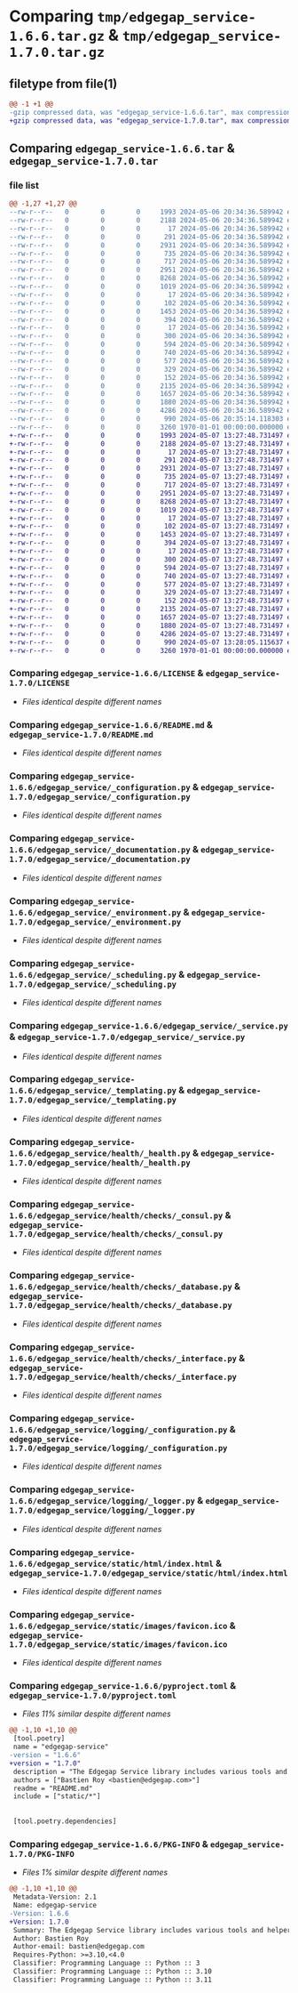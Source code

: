 # Comparing `tmp/edgegap_service-1.6.6.tar.gz` & `tmp/edgegap_service-1.7.0.tar.gz`

## filetype from file(1)

```diff
@@ -1 +1 @@
-gzip compressed data, was "edgegap_service-1.6.6.tar", max compression
+gzip compressed data, was "edgegap_service-1.7.0.tar", max compression
```

## Comparing `edgegap_service-1.6.6.tar` & `edgegap_service-1.7.0.tar`

### file list

```diff
@@ -1,27 +1,27 @@
--rw-r--r--   0        0        0     1993 2024-05-06 20:34:36.589942 edgegap_service-1.6.6/LICENSE
--rw-r--r--   0        0        0     2188 2024-05-06 20:34:36.589942 edgegap_service-1.6.6/README.md
--rw-r--r--   0        0        0       17 2024-05-06 20:34:36.589942 edgegap_service-1.6.6/edgegap_service/BUILD
--rw-r--r--   0        0        0      291 2024-05-06 20:34:36.589942 edgegap_service-1.6.6/edgegap_service/__init__.py
--rw-r--r--   0        0        0     2931 2024-05-06 20:34:36.589942 edgegap_service-1.6.6/edgegap_service/_configuration.py
--rw-r--r--   0        0        0      735 2024-05-06 20:34:36.589942 edgegap_service-1.6.6/edgegap_service/_documentation.py
--rw-r--r--   0        0        0      717 2024-05-06 20:34:36.589942 edgegap_service-1.6.6/edgegap_service/_environment.py
--rw-r--r--   0        0        0     2951 2024-05-06 20:34:36.589942 edgegap_service-1.6.6/edgegap_service/_scheduling.py
--rw-r--r--   0        0        0     8268 2024-05-06 20:34:36.589942 edgegap_service-1.6.6/edgegap_service/_service.py
--rw-r--r--   0        0        0     1019 2024-05-06 20:34:36.589942 edgegap_service-1.6.6/edgegap_service/_templating.py
--rw-r--r--   0        0        0       17 2024-05-06 20:34:36.589942 edgegap_service-1.6.6/edgegap_service/health/BUILD
--rw-r--r--   0        0        0      102 2024-05-06 20:34:36.589942 edgegap_service-1.6.6/edgegap_service/health/__init__.py
--rw-r--r--   0        0        0     1453 2024-05-06 20:34:36.589942 edgegap_service-1.6.6/edgegap_service/health/_health.py
--rw-r--r--   0        0        0      394 2024-05-06 20:34:36.589942 edgegap_service-1.6.6/edgegap_service/health/_model.py
--rw-r--r--   0        0        0       17 2024-05-06 20:34:36.589942 edgegap_service-1.6.6/edgegap_service/health/checks/BUILD
--rw-r--r--   0        0        0      300 2024-05-06 20:34:36.589942 edgegap_service-1.6.6/edgegap_service/health/checks/__init__.py
--rw-r--r--   0        0        0      594 2024-05-06 20:34:36.589942 edgegap_service-1.6.6/edgegap_service/health/checks/_consul.py
--rw-r--r--   0        0        0      740 2024-05-06 20:34:36.589942 edgegap_service-1.6.6/edgegap_service/health/checks/_database.py
--rw-r--r--   0        0        0      577 2024-05-06 20:34:36.589942 edgegap_service-1.6.6/edgegap_service/health/checks/_interface.py
--rw-r--r--   0        0        0      329 2024-05-06 20:34:36.589942 edgegap_service-1.6.6/edgegap_service/health/checks/_model.py
--rw-r--r--   0        0        0      152 2024-05-06 20:34:36.589942 edgegap_service-1.6.6/edgegap_service/logging/__init__.py
--rw-r--r--   0        0        0     2135 2024-05-06 20:34:36.589942 edgegap_service-1.6.6/edgegap_service/logging/_configuration.py
--rw-r--r--   0        0        0     1657 2024-05-06 20:34:36.589942 edgegap_service-1.6.6/edgegap_service/logging/_logger.py
--rw-r--r--   0        0        0     1880 2024-05-06 20:34:36.589942 edgegap_service-1.6.6/edgegap_service/static/html/index.html
--rw-r--r--   0        0        0     4286 2024-05-06 20:34:36.589942 edgegap_service-1.6.6/edgegap_service/static/images/favicon.ico
--rw-r--r--   0        0        0      990 2024-05-06 20:35:14.118303 edgegap_service-1.6.6/pyproject.toml
--rw-r--r--   0        0        0     3260 1970-01-01 00:00:00.000000 edgegap_service-1.6.6/PKG-INFO
+-rw-r--r--   0        0        0     1993 2024-05-07 13:27:48.731497 edgegap_service-1.7.0/LICENSE
+-rw-r--r--   0        0        0     2188 2024-05-07 13:27:48.731497 edgegap_service-1.7.0/README.md
+-rw-r--r--   0        0        0       17 2024-05-07 13:27:48.731497 edgegap_service-1.7.0/edgegap_service/BUILD
+-rw-r--r--   0        0        0      291 2024-05-07 13:27:48.731497 edgegap_service-1.7.0/edgegap_service/__init__.py
+-rw-r--r--   0        0        0     2931 2024-05-07 13:27:48.731497 edgegap_service-1.7.0/edgegap_service/_configuration.py
+-rw-r--r--   0        0        0      735 2024-05-07 13:27:48.731497 edgegap_service-1.7.0/edgegap_service/_documentation.py
+-rw-r--r--   0        0        0      717 2024-05-07 13:27:48.731497 edgegap_service-1.7.0/edgegap_service/_environment.py
+-rw-r--r--   0        0        0     2951 2024-05-07 13:27:48.731497 edgegap_service-1.7.0/edgegap_service/_scheduling.py
+-rw-r--r--   0        0        0     8268 2024-05-07 13:27:48.731497 edgegap_service-1.7.0/edgegap_service/_service.py
+-rw-r--r--   0        0        0     1019 2024-05-07 13:27:48.731497 edgegap_service-1.7.0/edgegap_service/_templating.py
+-rw-r--r--   0        0        0       17 2024-05-07 13:27:48.731497 edgegap_service-1.7.0/edgegap_service/health/BUILD
+-rw-r--r--   0        0        0      102 2024-05-07 13:27:48.731497 edgegap_service-1.7.0/edgegap_service/health/__init__.py
+-rw-r--r--   0        0        0     1453 2024-05-07 13:27:48.731497 edgegap_service-1.7.0/edgegap_service/health/_health.py
+-rw-r--r--   0        0        0      394 2024-05-07 13:27:48.731497 edgegap_service-1.7.0/edgegap_service/health/_model.py
+-rw-r--r--   0        0        0       17 2024-05-07 13:27:48.731497 edgegap_service-1.7.0/edgegap_service/health/checks/BUILD
+-rw-r--r--   0        0        0      300 2024-05-07 13:27:48.731497 edgegap_service-1.7.0/edgegap_service/health/checks/__init__.py
+-rw-r--r--   0        0        0      594 2024-05-07 13:27:48.731497 edgegap_service-1.7.0/edgegap_service/health/checks/_consul.py
+-rw-r--r--   0        0        0      740 2024-05-07 13:27:48.731497 edgegap_service-1.7.0/edgegap_service/health/checks/_database.py
+-rw-r--r--   0        0        0      577 2024-05-07 13:27:48.731497 edgegap_service-1.7.0/edgegap_service/health/checks/_interface.py
+-rw-r--r--   0        0        0      329 2024-05-07 13:27:48.731497 edgegap_service-1.7.0/edgegap_service/health/checks/_model.py
+-rw-r--r--   0        0        0      152 2024-05-07 13:27:48.731497 edgegap_service-1.7.0/edgegap_service/logging/__init__.py
+-rw-r--r--   0        0        0     2135 2024-05-07 13:27:48.731497 edgegap_service-1.7.0/edgegap_service/logging/_configuration.py
+-rw-r--r--   0        0        0     1657 2024-05-07 13:27:48.731497 edgegap_service-1.7.0/edgegap_service/logging/_logger.py
+-rw-r--r--   0        0        0     1880 2024-05-07 13:27:48.731497 edgegap_service-1.7.0/edgegap_service/static/html/index.html
+-rw-r--r--   0        0        0     4286 2024-05-07 13:27:48.731497 edgegap_service-1.7.0/edgegap_service/static/images/favicon.ico
+-rw-r--r--   0        0        0      990 2024-05-07 13:28:05.115637 edgegap_service-1.7.0/pyproject.toml
+-rw-r--r--   0        0        0     3260 1970-01-01 00:00:00.000000 edgegap_service-1.7.0/PKG-INFO
```

### Comparing `edgegap_service-1.6.6/LICENSE` & `edgegap_service-1.7.0/LICENSE`

 * *Files identical despite different names*

### Comparing `edgegap_service-1.6.6/README.md` & `edgegap_service-1.7.0/README.md`

 * *Files identical despite different names*

### Comparing `edgegap_service-1.6.6/edgegap_service/_configuration.py` & `edgegap_service-1.7.0/edgegap_service/_configuration.py`

 * *Files identical despite different names*

### Comparing `edgegap_service-1.6.6/edgegap_service/_documentation.py` & `edgegap_service-1.7.0/edgegap_service/_documentation.py`

 * *Files identical despite different names*

### Comparing `edgegap_service-1.6.6/edgegap_service/_environment.py` & `edgegap_service-1.7.0/edgegap_service/_environment.py`

 * *Files identical despite different names*

### Comparing `edgegap_service-1.6.6/edgegap_service/_scheduling.py` & `edgegap_service-1.7.0/edgegap_service/_scheduling.py`

 * *Files identical despite different names*

### Comparing `edgegap_service-1.6.6/edgegap_service/_service.py` & `edgegap_service-1.7.0/edgegap_service/_service.py`

 * *Files identical despite different names*

### Comparing `edgegap_service-1.6.6/edgegap_service/_templating.py` & `edgegap_service-1.7.0/edgegap_service/_templating.py`

 * *Files identical despite different names*

### Comparing `edgegap_service-1.6.6/edgegap_service/health/_health.py` & `edgegap_service-1.7.0/edgegap_service/health/_health.py`

 * *Files identical despite different names*

### Comparing `edgegap_service-1.6.6/edgegap_service/health/checks/_consul.py` & `edgegap_service-1.7.0/edgegap_service/health/checks/_consul.py`

 * *Files identical despite different names*

### Comparing `edgegap_service-1.6.6/edgegap_service/health/checks/_database.py` & `edgegap_service-1.7.0/edgegap_service/health/checks/_database.py`

 * *Files identical despite different names*

### Comparing `edgegap_service-1.6.6/edgegap_service/health/checks/_interface.py` & `edgegap_service-1.7.0/edgegap_service/health/checks/_interface.py`

 * *Files identical despite different names*

### Comparing `edgegap_service-1.6.6/edgegap_service/logging/_configuration.py` & `edgegap_service-1.7.0/edgegap_service/logging/_configuration.py`

 * *Files identical despite different names*

### Comparing `edgegap_service-1.6.6/edgegap_service/logging/_logger.py` & `edgegap_service-1.7.0/edgegap_service/logging/_logger.py`

 * *Files identical despite different names*

### Comparing `edgegap_service-1.6.6/edgegap_service/static/html/index.html` & `edgegap_service-1.7.0/edgegap_service/static/html/index.html`

 * *Files identical despite different names*

### Comparing `edgegap_service-1.6.6/edgegap_service/static/images/favicon.ico` & `edgegap_service-1.7.0/edgegap_service/static/images/favicon.ico`

 * *Files identical despite different names*

### Comparing `edgegap_service-1.6.6/pyproject.toml` & `edgegap_service-1.7.0/pyproject.toml`

 * *Files 11% similar despite different names*

```diff
@@ -1,10 +1,10 @@
 [tool.poetry]
 name = "edgegap-service"
-version = "1.6.6"
+version = "1.7.0"
 description = "The Edgegap Service library includes various tools and helpers for creating FastAPI Service with easy integration. It is designed for use within the Edgegap organization."
 authors = ["Bastien Roy <bastien@edgegap.com>"]
 readme = "README.md"
 include = ["static/*"]
 
 
 [tool.poetry.dependencies]
```

### Comparing `edgegap_service-1.6.6/PKG-INFO` & `edgegap_service-1.7.0/PKG-INFO`

 * *Files 1% similar despite different names*

```diff
@@ -1,10 +1,10 @@
 Metadata-Version: 2.1
 Name: edgegap-service
-Version: 1.6.6
+Version: 1.7.0
 Summary: The Edgegap Service library includes various tools and helpers for creating FastAPI Service with easy integration. It is designed for use within the Edgegap organization.
 Author: Bastien Roy
 Author-email: bastien@edgegap.com
 Requires-Python: >=3.10,<4.0
 Classifier: Programming Language :: Python :: 3
 Classifier: Programming Language :: Python :: 3.10
 Classifier: Programming Language :: Python :: 3.11
```


